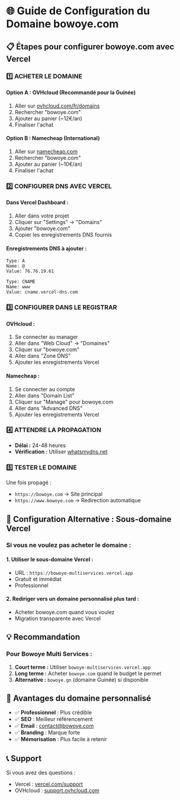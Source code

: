# 🌐 Guide de Configuration du Domaine bowoye.com

## 📋 Étapes pour configurer bowoye.com avec Vercel

### 1️⃣ ACHETER LE DOMAINE

#### Option A : OVHcloud (Recommandé pour la Guinée)
1. Aller sur [ovhcloud.com/fr/domains](https://www.ovhcloud.com/fr/domains/)
2. Rechercher "bowoye.com"
3. Ajouter au panier (~12€/an)
4. Finaliser l'achat

#### Option B : Namecheap (International)
1. Aller sur [namecheap.com](https://www.namecheap.com)
2. Rechercher "bowoye.com"
3. Ajouter au panier (~10€/an)
4. Finaliser l'achat

### 2️⃣ CONFIGURER DNS AVEC VERCEL

#### Dans Vercel Dashboard :
1. Aller dans votre projet
2. Cliquer sur "Settings" → "Domains"
3. Ajouter "bowoye.com"
4. Copier les enregistrements DNS fournis

#### Enregistrements DNS à ajouter :
```
Type: A
Name: @
Value: 76.76.19.61

Type: CNAME
Name: www
Value: cname.vercel-dns.com
```

### 3️⃣ CONFIGURER DANS LE REGISTRAR

#### OVHcloud :
1. Se connecter au manager
2. Aller dans "Web Cloud" → "Domaines"
3. Cliquer sur "bowoye.com"
4. Aller dans "Zone DNS"
5. Ajouter les enregistrements Vercel

#### Namecheap :
1. Se connecter au compte
2. Aller dans "Domain List"
3. Cliquer sur "Manage" pour bowoye.com
4. Aller dans "Advanced DNS"
5. Ajouter les enregistrements Vercel

### 4️⃣ ATTENDRE LA PROPAGATION

- **Délai :** 24-48 heures
- **Vérification :** Utiliser [whatsmydns.net](https://www.whatsmydns.net)

### 5️⃣ TESTER LE DOMAINE

Une fois propagé :
- `https://bowoye.com` → Site principal
- `https://www.bowoye.com` → Redirection automatique

## 🔧 Configuration Alternative : Sous-domaine Vercel

### Si vous ne voulez pas acheter le domaine :

#### 1. Utiliser le sous-domaine Vercel :
- URL : `https://bowoye-multiservices.vercel.app`
- Gratuit et immédiat
- Professionnel

#### 2. Rediriger vers un domaine personnalisé plus tard :
- Acheter bowoye.com quand vous voulez
- Migration transparente avec Vercel

## 💡 Recommandation

### Pour Bowoye Multi Services :
1. **Court terme :** Utiliser `bowoye-multiservices.vercel.app`
2. **Long terme :** Acheter `bowoye.com` quand le budget le permet
3. **Alternative :** `bowoye.gn` (domaine Guinée) si disponible

## 🎯 Avantages du domaine personnalisé

- ✅ **Professionnel** : Plus crédible
- ✅ **SEO** : Meilleur référencement
- ✅ **Email** : contact@bowoye.com
- ✅ **Branding** : Marque forte
- ✅ **Mémorisation** : Plus facile à retenir

## 📞 Support

Si vous avez des questions :
- Vercel : [vercel.com/support](https://vercel.com/support)
- OVHcloud : [support.ovhcloud.com](https://support.ovhcloud.com)
